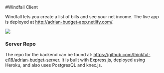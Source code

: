 #Windfall Client

Windfall lets you create a list of bills and see your net income. The live app is deployed at http://adrian-budget-app.netlify.com/.

![](https://res.cloudinary.com/adriantoddross/image/upload/v1528352170/windfall-preview.gif)

### Server Repo
The repo for the backend can be found at: https://github.com/thinkful-ei18/adrian-budget-server. It is built with Express.js, deployed using Heroku, and also uses PostgresQL and knex.js. 
